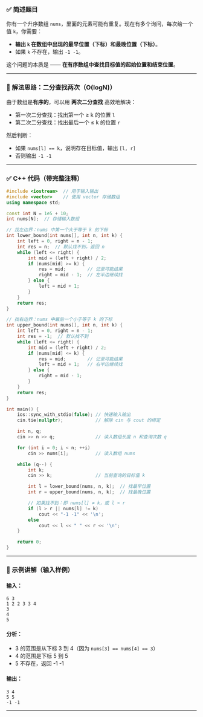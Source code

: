 ### ✅ 简述题目

你有一个升序数组 `nums`，里面的元素可能有重复。现在有多个询问，每次给一个值 `k`，你需要：

* **输出 `k` 在数组中出现的最早位置（下标）和最晚位置（下标）**。
* 如果 `k` 不存在，输出 `-1 -1`。

这个问题的本质是 —— **在有序数组中查找目标值的起始位置和结束位置**。

---

### 🧠 解法思路：二分查找两次（O(logN)）

由于数组是**有序的**，可以用 **两次二分查找** 高效地解决：

* 第一次二分查找：找出第一个 ≥ k 的位置 `l`
* 第二次二分查找：找出最后一个 ≤ k 的位置 `r`

然后判断：

* 如果 `nums[l] == k`，说明存在目标值，输出 `[l, r]`
* 否则输出 `-1 -1`

---

### ✅ C++ 代码（带完整注释）

```cpp
#include <iostream>  // 用于输入输出
#include <vector>    // 使用 vector 存储数组
using namespace std;

const int N = 1e5 + 10;
int nums[N];  // 存储输入数组

// 找左边界：nums 中第一个大于等于 k 的下标
int lower_bound(int nums[], int n, int k) {
    int left = 0, right = n - 1;
    int res = n;  // 默认找不到，返回 n
    while (left <= right) {
        int mid = (left + right) / 2;
        if (nums[mid] >= k) {
            res = mid;        // 记录可能结果
            right = mid - 1;  // 左半边继续找
        } else {
            left = mid + 1;
        }
    }
    return res;
}

// 找右边界：nums 中最后一个小于等于 k 的下标
int upper_bound(int nums[], int n, int k) {
    int left = 0, right = n - 1;
    int res = -1;  // 默认找不到
    while (left <= right) {
        int mid = (left + right) / 2;
        if (nums[mid] <= k) {
            res = mid;        // 记录可能结果
            left = mid + 1;   // 右半边继续找
        } else {
            right = mid - 1;
        }
    }
    return res;
}

int main() {
    ios::sync_with_stdio(false); // 快速输入输出
    cin.tie(nullptr);            // 解除 cin 与 cout 的绑定

    int n, q;
    cin >> n >> q;               // 读入数组长度 n 和查询次数 q

    for (int i = 0; i < n; ++i)
        cin >> nums[i];          // 读入数组 nums

    while (q--) {
        int k;
        cin >> k;                // 当前查询的目标值 k

        int l = lower_bound(nums, n, k);  // 找最早位置
        int r = upper_bound(nums, n, k);  // 找最晚位置

        // 如果找不到：即 nums[l] ≠ k，或 l > r
        if (l > r || nums[l] != k)
            cout << "-1 -1" << '\n';
        else
            cout << l << " " << r << '\n';
    }

    return 0;
}
```

---

### 📘 示例讲解（输入样例）

#### 输入：

```
6 3
1 2 2 3 3 4
3
4
5
```

#### 分析：

* 3 的范围是从下标 3 到 4（因为 `nums[3] == nums[4] == 3`）
* 4 的范围是下标 5 到 5
* 5 不存在，返回 -1 -1

#### 输出：

```
3 4
5 5
-1 -1
```

---
